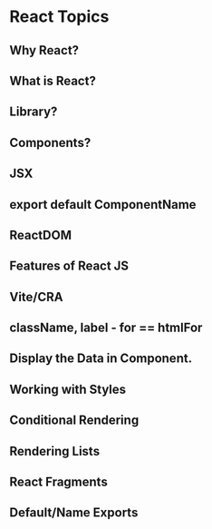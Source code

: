 # React Topics

## Why React?

## What is React?

## Library?

## Components?

## JSX

## export default ComponentName

## ReactDOM

## Features of React JS

## Vite/CRA

## className, label - for == htmlFor

## Display the Data in Component.

## Working with Styles

## Conditional Rendering

## Rendering Lists

## React Fragments

## Default/Name Exports
